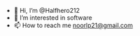 - 👋 Hi, I’m @Halfhero212
- 👀 I’m interested in software
- 📫 How to reach me noorlp21@gmail.com

<!---
Halfhero212/Halfhero212 is a ✨ special ✨ repository because its `README.md` (this file) appears on your GitHub profile.
You can click the Preview link to take a look at your changes.
--->
